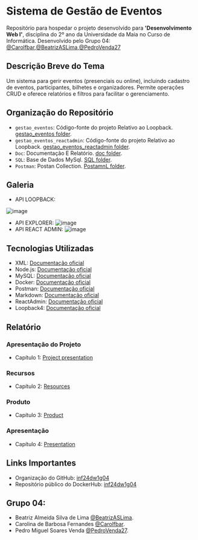 # Sistema de Gestão de Eventos
Repositório para hospedar o projeto desenvolvido para **'Desenvolvimento Web I'**, disciplina do 2º ano da Universidade da Maia no Curso de Informática. Desenvolvido pelo Grupo 04: [@Carolfbar](https://github.com/Carolfbar),[@BeatrizASLima](https://github.com/BeatrizASLima),[@PedroVenda27](https://github.com/PedroVenda27)

## Descrição Breve do Tema
Um sistema para gerir eventos (presenciais ou online), incluindo cadastro de eventos, participantes, bilhetes e organizadores. Permite operações CRUD e oferece relatórios e filtros para facilitar o gerenciamento.

## Organização do Repositório

 * `gestao_eventos`: Código-fonte do projeto Relativo ao Loopback. [gestao_eventos folder](gestao_eventos/).
 * `gestao_eventos_reactadmin`: Código-fonte do projeto Relativo ao Loopback. [gestao_eventos_reactadmin folder](gestao_eventos_reactadmin/).
 * `Doc`: Documentação E Relatório. [doc folder](doc/).
 * `SQL`: Base de Dados MySql. [SQL folder](SQL/).
 * `Postman`: Postan Collection. [PostamnL folder](SQL/).
## Galeria
* API LOOPBACK:
  
![image](https://github.com/user-attachments/assets/216ae99d-a3a8-42a4-b434-ba89c20c25b4)
* API EXPLORER:
![image](https://github.com/user-attachments/assets/669b9057-18db-4c9e-b1cd-6ce422b9447d)
* API REACT ADMIN:
![image](https://github.com/user-attachments/assets/f3fe3e2d-c294-4b14-aa9a-e2c9f29c758f)

## Tecnologias Utilizadas

 * XML: [Documentação oficial](https://www.w3.org/XML/)
 * Node.js: [Documentação oficial](https://nodejs.org/en/)
 * MySQL: [Documentação oficial](https://www.mysql.com/)
 * Docker: [Documentação oficial](https://www.docker.com/)
 * Postman: [Documentação oficial](https://www.postman.com/)
 * Markdown: [Documentação oficial](https://www.w3schools.io/file/markdown-introduction/)
 * ReactAdmin: [Documentação oficial](https://marmelab.com/react-admin/)
 * Loopback4: [Documentação oficial](https://loopback.io/doc/en/lb4/)

## Relatório
### Apresentação do Projeto
* Capítulo 1: [Project presentation](doc/c1.md)
### Recursos
* Capítulo 2: [Resources](doc/c2.md)
### Produto
* Capítulo 3: [Product](doc/c3.md)
### Apresentação
* Capítulo 4: [Presentation](doc/API_Event_Sistem_Manager-M3.pdf)

## Links Importantes
* Organização do GitHub: [inf24dw1g04](https://github.com/inf24dw1g04)
* Repositório público do DockerHub: [inf24dw1g04](https://hub.docker.com/search?q=inf24dw1g04%2F)

## Grupo 04:  
* Beatriz Almeida Silva de Lima [@BeatrizASLima](https://github.com/BeatrizASLima).
* Carolina de Barbosa Fernandes [@Carolfbar](https://github.com/Carolfbar).
* Pedro Miguel Soares Venda [@PedroVenda27](https://github.com/PedroVenda27).
